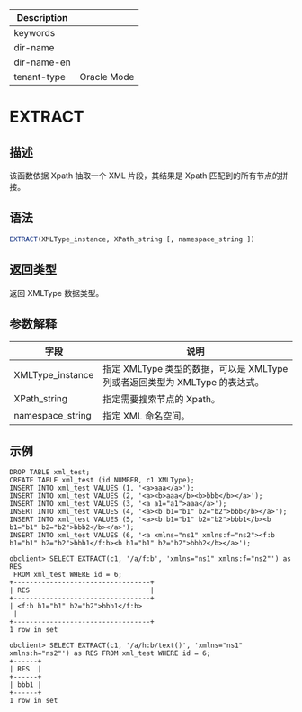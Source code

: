 | Description   |                 |
|---------------|-----------------|
| keywords      |                 |
| dir-name      |                 |
| dir-name-en   |                 |
| tenant-type   | Oracle Mode     |

# EXTRACT

## 描述

该函数依据 Xpath 抽取一个 XML 片段，其结果是 Xpath 匹配到的所有节点的拼接。

## 语法

```sql
EXTRACT(XMLType_instance, XPath_string [, namespace_string ])
```

## 返回类型

返回 XMLType 数据类型。

## 参数解释

| 字段 | 说明 |
| --- | --- |
| XMLType_instance | 指定 XMLType 类型的数据，可以是 XMLType 列或者返回类型为 XMLType 的表达式。 |
| XPath_string | 指定需要搜索节点的 Xpath。 |
| namespace_string | 指定 XML 命名空间。 |

## 示例

```shell
DROP TABLE xml_test;
CREATE TABLE xml_test (id NUMBER, c1 XMLType);
INSERT INTO xml_test VALUES (1, '<a>aaa</a>');
INSERT INTO xml_test VALUES (2, '<a><b>aaa</b><b>bbb</b></a>');
INSERT INTO xml_test VALUES (3, '<a a1="a1">aaa</a>');
INSERT INTO xml_test VALUES (4, '<a><b b1="b1" b2="b2">bbb</b></a>');
INSERT INTO xml_test VALUES (5, '<a><b b1="b1" b2="b2">bbb1</b><b b1="b1" b2="b2">bbb2</b></a>');
INSERT INTO xml_test VALUES (6, '<a xmlns="ns1" xmlns:f="ns2"><f:b b1="b1" b2="b2">bbb1</f:b><b b1="b1" b2="b2">bbb2</b></a>');

obclient> SELECT EXTRACT(c1, '/a/f:b', 'xmlns="ns1" xmlns:f="ns2"') as RES
 FROM xml_test WHERE id = 6;
+----------------------------------+
| RES                              |
+----------------------------------+
| <f:b b1="b1" b2="b2">bbb1</f:b>
 |
+----------------------------------+
1 row in set

obclient> SELECT EXTRACT(c1, '/a/h:b/text()', 'xmlns="ns1" xmlns:h="ns2"') as RES FROM xml_test WHERE id = 6;
+------+
| RES  |
+------+
| bbb1 |
+------+
1 row in set
```
